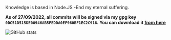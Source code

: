 Knowledge is based in Node.JS
-End my eternal suffering.

**As of 27/09/2022, all commits will be signed via my gpg key `0DC51D515DE00946AB5FEDDA0EF960BF1EC2C918`. You can download it [from here](https://keys.openpgp.org/vks/v1/by-fingerprint/0DC51D515DE00946AB5FEDDA0EF960BF1EC2C918)**

![GitHub stats](https://github-readme-stats.vercel.app/api?username=TardisKing40&show_icons=true&theme=dark)
